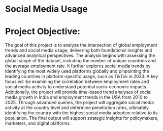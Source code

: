 # Social Media Usage
# Project Objective:

The goal of this project is to analyze the intersection of global employment trends and social media usage, delivering both foundational insights and advanced analytical perspectives. The analysis begins with assessing the global scope of the dataset, including the number of unique countries and the average employment rate. It further explores social media trends by identifying the most widely used platforms globally and pinpointing the leading countries in platform-specific usage, such as TikTok in 2023. A key focus will be examining the correlation between employment rates and social media activity to understand potential socio-economic impacts. Additionally, the project will provide time-based trend analyses of social media growth in India and employment trends in the USA from 2010 to 2025. Through advanced queries, the project will aggregate social media activity at the country level and determine penetration rates, ultimately identifying the country with the highest social media adoption relative to its population. The final output will support strategic insights for policymakers, marketers, and digital platforms.
